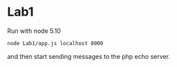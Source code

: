 # Lab1
Run with node 5.10
```bash
node Lab1/app.js localhost 8000
```
and then start sending messages to the php echo server.
